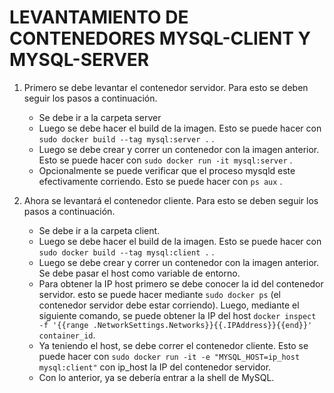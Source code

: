 # LEVANTAMIENTO DE CONTENEDORES MYSQL-CLIENT Y MYSQL-SERVER


1. Primero se debe levantar el contenedor servidor. Para esto se deben seguir los pasos a continuación.
    - Se debe ir a la carpeta server
    - Luego se debe hacer el build de la imagen. Esto se puede hacer con  
    `sudo docker build --tag mysql:server .` .  
    - Luego se debe crear y correr un contenedor con la imagen anterior. Esto se puede hacer con `sudo docker run -it mysql:server` .
    - Opcionalmente se puede verificar que el proceso mysqld este efectivamente corriendo. Esto se puede hacer con `ps aux` .

2. Ahora se levantará el contenedor cliente. Para esto se deben seguir los pasos a continuación. 
    - Se debe ir a la carpeta client.
    - Luego se debe hacer el build de la imagen. Esto se puede hacer con  
    `sudo docker build --tag mysql:client .` .  
    - Luego se debe crear y correr un contenedor con la imagen anterior. Se debe pasar el host como variable de entorno.
    - Para obtener la IP host primero se debe conocer la id del contenedor servidor. esto se puede hacer mediante `sudo docker ps` (el contenedor servidor debe estar corriendo). Luego, mediante el siguiente comando, se puede obtener la IP del host `docker inspect -f '{{range .NetworkSettings.Networks}}{{.IPAddress}}{{end}}' container_id`.
    - Ya teniendo el host, se debe correr el contenedor cliente. Esto se puede hacer con  `sudo docker run -it -e "MYSQL_HOST=ip_host mysql:client"` con ip_host la IP del contenedor servidor.
    - Con lo anterior, ya se debería entrar a la shell de MySQL.
